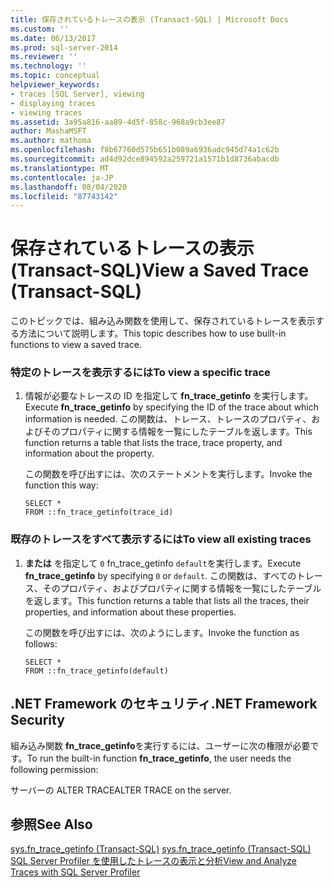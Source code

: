 ```yaml
---
title: 保存されているトレースの表示 (Transact-SQL) | Microsoft Docs
ms.custom: ''
ms.date: 06/13/2017
ms.prod: sql-server-2014
ms.reviewer: ''
ms.technology: ''
ms.topic: conceptual
helpviewer_keywords:
- traces [SQL Server], viewing
- displaying traces
- viewing traces
ms.assetid: 3a95a816-aa89-4d5f-858c-968a9cb3ee87
author: MashaMSFT
ms.author: mathoma
ms.openlocfilehash: f8b67760d575b651b089a6936adc945d74a1c62b
ms.sourcegitcommit: ad4d92dce894592a259721a1571b1d8736abacdb
ms.translationtype: MT
ms.contentlocale: ja-JP
ms.lasthandoff: 08/04/2020
ms.locfileid: "87743142"
---
```

# <a name="view-a-saved-trace-transact-sql"></a><span data-ttu-id="51354-102">保存されているトレースの表示 (Transact-SQL)</span><span class="sxs-lookup"><span data-stu-id="51354-102">View a Saved Trace (Transact-SQL)</span></span>
  <span data-ttu-id="51354-103">このトピックでは、組み込み関数を使用して、保存されているトレースを表示する方法について説明します。</span><span class="sxs-lookup"><span data-stu-id="51354-103">This topic describes how to use built-in functions to view a saved trace.</span></span>  
  
### <a name="to-view-a-specific-trace"></a><span data-ttu-id="51354-104">特定のトレースを表示するには</span><span class="sxs-lookup"><span data-stu-id="51354-104">To view a specific trace</span></span>  
  
1.  <span data-ttu-id="51354-105">情報が必要なトレースの ID を指定して **fn_trace_getinfo** を実行します。</span><span class="sxs-lookup"><span data-stu-id="51354-105">Execute **fn_trace_getinfo** by specifying the ID of the trace about which information is needed.</span></span> <span data-ttu-id="51354-106">この関数は、トレース、トレースのプロパティ、およびそのプロパティに関する情報を一覧にしたテーブルを返します。</span><span class="sxs-lookup"><span data-stu-id="51354-106">This function returns a table that lists the trace, trace property, and information about the property.</span></span>  
  
     <span data-ttu-id="51354-107">この関数を呼び出すには、次のステートメントを実行します。</span><span class="sxs-lookup"><span data-stu-id="51354-107">Invoke the function this way:</span></span>  
  
    ```  
    SELECT *  
    FROM ::fn_trace_getinfo(trace_id)  
    ```  
  
### <a name="to-view-all-existing-traces"></a><span data-ttu-id="51354-108">既存のトレースをすべて表示するには</span><span class="sxs-lookup"><span data-stu-id="51354-108">To view all existing traces</span></span>  
  
1.  <span data-ttu-id="51354-109">**または** を指定して `0` fn_trace_getinfo `default`を実行します。</span><span class="sxs-lookup"><span data-stu-id="51354-109">Execute **fn_trace_getinfo** by specifying `0` or `default`.</span></span> <span data-ttu-id="51354-110">この関数は、すべてのトレース、そのプロパティ、およびプロパティに関する情報を一覧にしたテーブルを返します。</span><span class="sxs-lookup"><span data-stu-id="51354-110">This function returns a table that lists all the traces, their properties, and information about these properties.</span></span>  
  
     <span data-ttu-id="51354-111">この関数を呼び出すには、次のようにします。</span><span class="sxs-lookup"><span data-stu-id="51354-111">Invoke the function as follows:</span></span>  
  
    ```  
    SELECT *  
    FROM ::fn_trace_getinfo(default)  
    ```  
  
## <a name="net-framework-security"></a><span data-ttu-id="51354-112">.NET Framework のセキュリティ</span><span class="sxs-lookup"><span data-stu-id="51354-112">.NET Framework Security</span></span>  
 <span data-ttu-id="51354-113">組み込み関数 **fn_trace_getinfo**を実行するには、ユーザーに次の権限が必要です。</span><span class="sxs-lookup"><span data-stu-id="51354-113">To run the built-in function **fn_trace_getinfo**, the user needs the following permission:</span></span>  
  
 <span data-ttu-id="51354-114">サーバーの ALTER TRACE</span><span class="sxs-lookup"><span data-stu-id="51354-114">ALTER TRACE on the server.</span></span>  
  
## <a name="see-also"></a><span data-ttu-id="51354-115">参照</span><span class="sxs-lookup"><span data-stu-id="51354-115">See Also</span></span>  
 <span data-ttu-id="51354-116">[sys.fn_trace_getinfo &#40;Transact-SQL&#41;](/sql/relational-databases/system-functions/sys-fn-trace-getinfo-transact-sql) </span><span class="sxs-lookup"><span data-stu-id="51354-116">[sys.fn_trace_getinfo &#40;Transact-SQL&#41;](/sql/relational-databases/system-functions/sys-fn-trace-getinfo-transact-sql) </span></span>  
 [<span data-ttu-id="51354-117">SQL Server Profiler を使用したトレースの表示と分析</span><span class="sxs-lookup"><span data-stu-id="51354-117">View and Analyze Traces with SQL Server Profiler</span></span>](../../tools/sql-server-profiler/view-and-analyze-traces-with-sql-server-profiler.md)  
  
  
